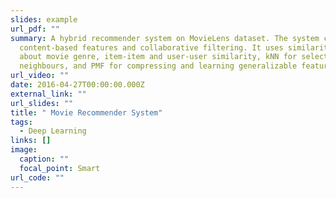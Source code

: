```yaml
---
slides: example
url_pdf: ""
summary: A hybrid recommender system on MovieLens dataset. The system combines
  content-based features and collaborative filtering. It uses similarity scores
  about movie genre, item-item and user-user similarity, kNN for selecting
  neighbours, and PMF for compressing and learning generalizable features.
url_video: ""
date: 2016-04-27T00:00:00.000Z
external_link: ""
url_slides: ""
title: " Movie Recommender System"
tags:
  - Deep Learning
links: []
image:
  caption: ""
  focal_point: Smart
url_code: ""
---
```

